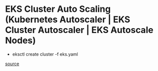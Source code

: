 # EKS Cluster Auto Scaling (Kubernetes Autoscaler | EKS Cluster Autoscaler | EKS Autoscale Nodes)

* eksctl create cluster -f eks.yaml

[source](https://youtu.be/gwmdboC-BtE)
